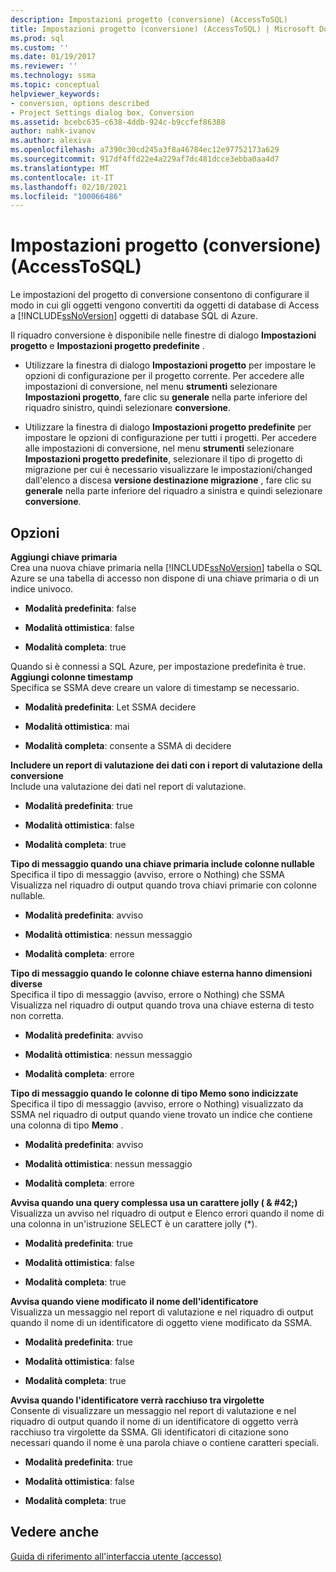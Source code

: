 ```yaml
---
description: Impostazioni progetto (conversione) (AccessToSQL)
title: Impostazioni progetto (conversione) (AccessToSQL) | Microsoft Docs
ms.prod: sql
ms.custom: ''
ms.date: 01/19/2017
ms.reviewer: ''
ms.technology: ssma
ms.topic: conceptual
helpviewer_keywords:
- conversion, options described
- Project Settings dialog box, Conversion
ms.assetid: bcebc635-c638-4ddb-924c-b9ccfef86388
author: nahk-ivanov
ms.author: alexiva
ms.openlocfilehash: a7390c30cd245a3f8a46784ec12e97752173a629
ms.sourcegitcommit: 917df4ffd22e4a229af7dc481dcce3ebba0aa4d7
ms.translationtype: MT
ms.contentlocale: it-IT
ms.lasthandoff: 02/10/2021
ms.locfileid: "100066486"
---
```

# <a name="project-settings-conversion-accesstosql"></a>Impostazioni progetto (conversione) (AccessToSQL)
Le impostazioni del progetto di conversione consentono di configurare il modo in cui gli oggetti vengono convertiti da oggetti di database di Access a [!INCLUDE[ssNoVersion](../../includes/ssnoversion-md.md)] oggetti di database SQL di Azure.  
  
Il riquadro conversione è disponibile nelle finestre di dialogo **Impostazioni progetto** e **Impostazioni progetto predefinite** .  
  
-   Utilizzare la finestra di dialogo **Impostazioni progetto** per impostare le opzioni di configurazione per il progetto corrente. Per accedere alle impostazioni di conversione, nel menu **strumenti** selezionare **Impostazioni progetto**, fare clic su **generale** nella parte inferiore del riquadro sinistro, quindi selezionare **conversione**.  
  
-   Utilizzare la finestra di dialogo **Impostazioni progetto predefinite** per impostare le opzioni di configurazione per tutti i progetti. Per accedere alle impostazioni di conversione, nel menu **strumenti** selezionare **Impostazioni progetto predefinite**, selezionare il tipo di progetto di migrazione per cui è necessario visualizzare le impostazioni/changed dall'elenco a discesa **versione destinazione migrazione** , fare clic su **generale** nella parte inferiore del riquadro a sinistra e quindi selezionare **conversione**.  
  
## <a name="options"></a>Opzioni  
**Aggiungi chiave primaria**  
Crea una nuova chiave primaria nella [!INCLUDE[ssNoVersion](../../includes/ssnoversion-md.md)] tabella o SQL Azure se una tabella di accesso non dispone di una chiave primaria o di un indice univoco.  
  
-   **Modalità predefinita**: false  
  
-   **Modalità ottimistica**: false  
  
-   **Modalità completa**: true  
  
Quando si è connessi a SQL Azure, per impostazione predefinita è true. **Aggiungi colonne timestamp**  
Specifica se SSMA deve creare un valore di timestamp se necessario.  
  
-   **Modalità predefinita**: Let SSMA decidere  
  
-   **Modalità ottimistica**: mai  
  
-   **Modalità completa**: consente a SSMA di decidere  
  
**Includere un report di valutazione dei dati con i report di valutazione della conversione**  
Include una valutazione dei dati nel report di valutazione.  
  
-   **Modalità predefinita**: true  
  
-   **Modalità ottimistica**: false  
  
-   **Modalità completa**: true  
  
**Tipo di messaggio quando una chiave primaria include colonne nullable**  
Specifica il tipo di messaggio (avviso, errore o Nothing) che SSMA Visualizza nel riquadro di output quando trova chiavi primarie con colonne nullable.  
  
-   **Modalità predefinita**: avviso  
  
-   **Modalità ottimistica**: nessun messaggio  
  
-   **Modalità completa**: errore  
  
**Tipo di messaggio quando le colonne chiave esterna hanno dimensioni diverse**  
Specifica il tipo di messaggio (avviso, errore o Nothing) che SSMA Visualizza nel riquadro di output quando trova una chiave esterna di testo non corretta.  
  
-   **Modalità predefinita**: avviso  
  
-   **Modalità ottimistica**: nessun messaggio  
  
-   **Modalità completa**: errore  
  
**Tipo di messaggio quando le colonne di tipo Memo sono indicizzate**  
Specifica il tipo di messaggio (avviso, errore o Nothing) visualizzato da SSMA nel riquadro di output quando viene trovato un indice che contiene una colonna di tipo **Memo** .  
  
-   **Modalità predefinita**: avviso  
  
-   **Modalità ottimistica**: nessun messaggio  
  
-   **Modalità completa**: errore  
  
**Avvisa quando una query complessa usa un carattere jolly ( \& #42;)**  
Visualizza un avviso nel riquadro di output e Elenco errori quando il nome di una colonna in un'istruzione SELECT è un carattere jolly (*).  
  
-   **Modalità predefinita**: true  
  
-   **Modalità ottimistica**: false  
  
-   **Modalità completa**: true  
  
**Avvisa quando viene modificato il nome dell'identificatore**  
Visualizza un messaggio nel report di valutazione e nel riquadro di output quando il nome di un identificatore di oggetto viene modificato da SSMA.  
  
-   **Modalità predefinita**: true  
  
-   **Modalità ottimistica**: false  
  
-   **Modalità completa**: true  
  
**Avvisa quando l'identificatore verrà racchiuso tra virgolette**  
Consente di visualizzare un messaggio nel report di valutazione e nel riquadro di output quando il nome di un identificatore di oggetto verrà racchiuso tra virgolette da SSMA. Gli identificatori di citazione sono necessari quando il nome è una parola chiave o contiene caratteri speciali.  
  
-   **Modalità predefinita**: true  
  
-   **Modalità ottimistica**: false  
  
-   **Modalità completa**: true  
  
## <a name="see-also"></a>Vedere anche  
[Guida di riferimento all'interfaccia utente (accesso)](./user-interface-reference-accesstosql.md)  
